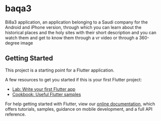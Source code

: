 # baqa3

Bi8a3 application, an application belonging to a Saudi company for the Android and iPhone version, through which you can learn about the historical places and the holy sites with their short description and you can watch them and get to know them through a vr video or through a 360-degree image

## Getting Started

This project is a starting point for a Flutter application.

A few resources to get you started if this is your first Flutter project:

- [Lab: Write your first Flutter app](https://flutter.dev/docs/get-started/codelab)
- [Cookbook: Useful Flutter samples](https://flutter.dev/docs/cookbook)

For help getting started with Flutter, view our
[online documentation](https://flutter.dev/docs), which offers tutorials,
samples, guidance on mobile development, and a full API reference.
